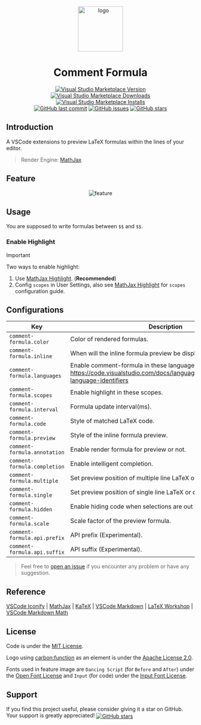 <br>

<p align="center">
<img src="https://github.com/howcasperwhat/comment-formula/blob/main/assets/logo.png?raw=true" width="120" alt="logo" />
</p>

<h1 align="center">Comment Formula</h1>

<p align="center">
<a href="https://marketplace.visualstudio.com/items?itemName=howcasperwhat.comment-formula" target="__blank"><img src="https://img.shields.io/visual-studio-marketplace/v/howcasperwhat.comment-formula.svg?color=blue&amp;label=VS%20Code%20Marketplace&logo=visual-studio-code" alt="Visual Studio Marketplace Version" /></a>
<a href="https://marketplace.visualstudio.com/items?itemName=howcasperwhat.comment-formula" target="__blank"><img src="https://img.shields.io/visual-studio-marketplace/d/howcasperwhat.comment-formula.svg?color=BD976A" alt="Visual Studio Marketplace Downloads" /></a>
<a href="https://marketplace.visualstudio.com/items?itemName=howcasperwhat.comment-formula" target="__blank"><img src="https://img.shields.io/visual-studio-marketplace/i/howcasperwhat.comment-formula.svg?color=63ba83" alt="Visual Studio Marketplace Installs" /></a>
<br/>
<a href="https://github.com/howcasperwhat/comment-formula" target="__blank"><img src="https://img.shields.io/github/last-commit/howcasperwhat/comment-formula.svg?color=c977be" alt="GitHub last commit" /></a>
<a href="https://github.com/howcasperwhat/comment-formula/issues" target="__blank"><img src="https://img.shields.io/github/issues/howcasperwhat/comment-formula.svg?color=a38eed" alt="GitHub issues" /></a>
<a href="https://github.com/howcasperwhat/comment-formula" target="__blank"><img alt="GitHub stars" src="https://img.shields.io/github/stars/howcasperwhat/comment-formula?style=social"></a>
</p>

## Introduction
A VSCode extensions to preview LaTeX formulas within the lines of your editor.

> Render Engine: [MathJax](https://www.mathjax.org/)

## Feature

<p align="center">
<img src="https://github.com/howcasperwhat/comment-formula/blob/main/assets/feature.png?raw=true" alt="feature" />
</p>

## Usage
You are supposed to write formulas between `$$` and `$$`.

### Enable Highlight

> [!IMPORTANT]
> Two ways to enable highlight:
> 1. Use [MathJax Highlight](https://marketplace.visualstudio.com/items?itemName=howcasperwhat.mathjax-highlight). (**Recommended**)
> 2. Config `scopes` in User Settings, also see [MathJax Highlight](https://marketplace.visualstudio.com/items?itemName=howcasperwhat.mathjax-highlight) for `scopes` configuration guide.

## Configurations

<!-- configs -->

| Key                          | Description                                                                                                                                 | Type      | Default                       |
| ---------------------------- | ------------------------------------------------------------------------------------------------------------------------------------------- | --------- | ----------------------------- |
| `comment-formula.color`      | Color of rendered formulas.                                                                                                                 | `string`  | `"auto"`                      |
| `comment-formula.inline`     | When will the inline formula preview be displayed.                                                                                          | `string`  | `"all"`                       |
| `comment-formula.languages`  | Enable comment-formula in these languages. LanguageId: https://code.visualstudio.com/docs/languages/identifiers#_known-language-identifiers | `array`   | `["c","cpp","java","python"]` |
| `comment-formula.scopes`     | Enable highlight in these scopes.                                                                                                           | `array`   | `[]`                          |
| `comment-formula.interval`   | Formula update interval(ms).                                                                                                                | `number`  | `200`                         |
| `comment-formula.code`       | Style of matched LaTeX code.                                                                                                                | `string`  | `"font-weight: bold;"`        |
| `comment-formula.preview`    | Style of the inline formula preview.                                                                                                        | `string`  | `""`                          |
| `comment-formula.annotation` | Enable render formula for preview or not.                                                                                                   | `boolean` | `true`                        |
| `comment-formula.completion` | Enable intelligent completion.                                                                                                              | `boolean` | `true`                        |
| `comment-formula.multiple`   | Set preview position of multiple line LaTeX or disable it.                                                                                  | `string`  | `"after"`                     |
| `comment-formula.single`     | Set preview position of single line LaTeX or disable it.                                                                                    | `string`  | `"after"`                     |
| `comment-formula.hidden`     | Enable hiding code when selections are out of range.                                                                                        | `boolean` | `true`                        |
| `comment-formula.scale`      | Scale factor of the preview formula.                                                                                                        | `number`  | `1`                           |
| `comment-formula.api.prefix` | API prefix (Experimental).                                                                                                                  | `string`  | `""`                          |
| `comment-formula.api.suffix` | API suffix (Experimental).                                                                                                                  | `string`  | `""`                          |

<!-- configs -->

> Feel free to [open an issue](https://github.com/howcasperwhat/comment-formula/issues/new) if you encounter any problem or have any suggestion.

## Reference
[VSCode Iconify](https://github.com/howcasperwhat/comment-formula) | [MathJax](https://www.mathjax.org/) | [KaTeX](https://katex.org/) | [VSCode Markdown](https://github.com/yzhang-gh/vscode-markdown) | [LaTeX Workshop](https://github.com/James-Yu/LaTeX-Workshop) | [VSCode Markdown Math](https://github.com/microsoft/vscode/tree/main/extensions/markdown-math)

## License

Code is under the [MIT License](https://github.com/howcasperwhat/comment-formula/blob/main/LICENSE).

Logo using [carbon:function](https://github.com/carbon-design-system/carbon) as an element is under the [Apache License 2.0](https://github.com/carbon-design-system/carbon/blob/main/LICENSE).

Fonts used in feature image are `Dancing Script` (for `Before` and `After`) under the [Open Font License](https://openfontlicense.org/open-font-license-official-text/) and `Input` (for code) under the [Input Font License](https://input.djr.com/license/).

## Support
If you find this project useful, please consider giving it a star on GitHub. Your support is greatly appreciated! <a href="https://github.com/howcasperwhat/comment-formula" target="__blank"><img alt="GitHub stars" src="https://img.shields.io/badge/Github-🌟-688D78?logo=github" align="center"></a>
